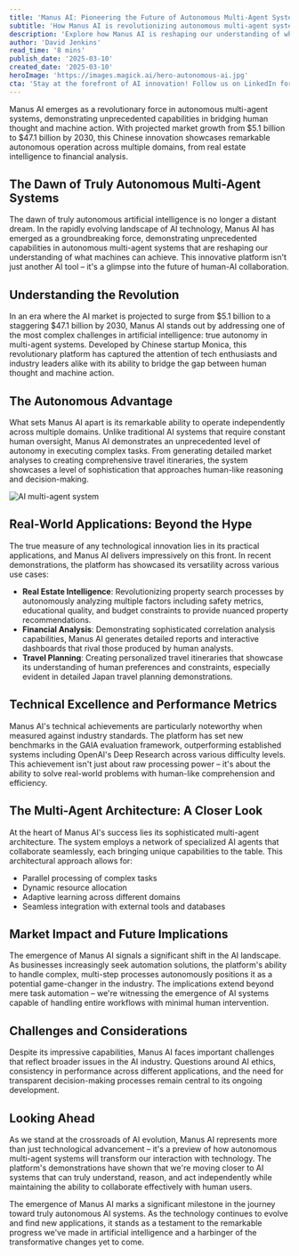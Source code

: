 ```yaml
---
title: 'Manus AI: Pioneering the Future of Autonomous Multi-Agent Systems'
subtitle: 'How Manus AI is revolutionizing autonomous multi-agent systems and reshaping human-AI collaboration'
description: 'Explore how Manus AI is reshaping our understanding of what machines can achieve with its autonomous multi-agent systems. Discover the real-world applications and technical excellence that set it apart.'
author: 'David Jenkins'
read_time: '8 mins'
publish_date: '2025-03-10'
created_date: '2025-03-10'
heroImage: 'https://images.magick.ai/hero-autonomous-ai.jpg'
cta: 'Stay at the forefront of AI innovation! Follow us on LinkedIn for exclusive insights into groundbreaking developments in autonomous systems like Manus AI and be part of the conversation shaping the future of technology.'
---
```


Manus AI emerges as a revolutionary force in autonomous multi-agent systems, demonstrating unprecedented capabilities in bridging human thought and machine action. With projected market growth from $5.1 billion to $47.1 billion by 2030, this Chinese innovation showcases remarkable autonomous operation across multiple domains, from real estate intelligence to financial analysis.

## The Dawn of Truly Autonomous Multi-Agent Systems

The dawn of truly autonomous artificial intelligence is no longer a distant dream. In the rapidly evolving landscape of AI technology, Manus AI has emerged as a groundbreaking force, demonstrating unprecedented capabilities in autonomous multi-agent systems that are reshaping our understanding of what machines can achieve. This innovative platform isn't just another AI tool – it's a glimpse into the future of human-AI collaboration.

## Understanding the Revolution

In an era where the AI market is projected to surge from $5.1 billion to a staggering $47.1 billion by 2030, Manus AI stands out by addressing one of the most complex challenges in artificial intelligence: true autonomy in multi-agent systems. Developed by Chinese startup Monica, this revolutionary platform has captured the attention of tech enthusiasts and industry leaders alike with its ability to bridge the gap between human thought and machine action.

## The Autonomous Advantage

What sets Manus AI apart is its remarkable ability to operate independently across multiple domains. Unlike traditional AI systems that require constant human oversight, Manus AI demonstrates an unprecedented level of autonomy in executing complex tasks. From generating detailed market analyses to creating comprehensive travel itineraries, the system showcases a level of sophistication that approaches human-like reasoning and decision-making.

![AI multi-agent system](https://i.magick.ai/PIXE/1738406181100_magick_img.webp)

## Real-World Applications: Beyond the Hype

The true measure of any technological innovation lies in its practical applications, and Manus AI delivers impressively on this front. In recent demonstrations, the platform has showcased its versatility across various use cases:

- **Real Estate Intelligence**: Revolutionizing property search processes by autonomously analyzing multiple factors including safety metrics, educational quality, and budget constraints to provide nuanced property recommendations.
- **Financial Analysis**: Demonstrating sophisticated correlation analysis capabilities, Manus AI generates detailed reports and interactive dashboards that rival those produced by human analysts.
- **Travel Planning**: Creating personalized travel itineraries that showcase its understanding of human preferences and constraints, especially evident in detailed Japan travel planning demonstrations.

## Technical Excellence and Performance Metrics

Manus AI's technical achievements are particularly noteworthy when measured against industry standards. The platform has set new benchmarks in the GAIA evaluation framework, outperforming established systems including OpenAI's Deep Research across various difficulty levels. This achievement isn't just about raw processing power – it's about the ability to solve real-world problems with human-like comprehension and efficiency.

## The Multi-Agent Architecture: A Closer Look

At the heart of Manus AI's success lies its sophisticated multi-agent architecture. The system employs a network of specialized AI agents that collaborate seamlessly, each bringing unique capabilities to the table. This architectural approach allows for:

- Parallel processing of complex tasks
- Dynamic resource allocation
- Adaptive learning across different domains
- Seamless integration with external tools and databases

## Market Impact and Future Implications

The emergence of Manus AI signals a significant shift in the AI landscape. As businesses increasingly seek automation solutions, the platform's ability to handle complex, multi-step processes autonomously positions it as a potential game-changer in the industry. The implications extend beyond mere task automation – we're witnessing the emergence of AI systems capable of handling entire workflows with minimal human intervention.

## Challenges and Considerations

Despite its impressive capabilities, Manus AI faces important challenges that reflect broader issues in the AI industry. Questions around AI ethics, consistency in performance across different applications, and the need for transparent decision-making processes remain central to its ongoing development.

## Looking Ahead

As we stand at the crossroads of AI evolution, Manus AI represents more than just technological advancement – it's a preview of how autonomous multi-agent systems will transform our interaction with technology. The platform's demonstrations have shown that we're moving closer to AI systems that can truly understand, reason, and act independently while maintaining the ability to collaborate effectively with human users.

The emergence of Manus AI marks a significant milestone in the journey toward truly autonomous AI systems. As the technology continues to evolve and find new applications, it stands as a testament to the remarkable progress we've made in artificial intelligence and a harbinger of the transformative changes yet to come.